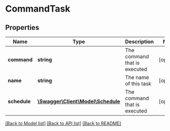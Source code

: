 # CommandTask

## Properties
Name | Type | Description | Notes
------------ | ------------- | ------------- | -------------
**command** | **string** | The command that is executed | [optional] 
**name** | **string** | The name of this task | [optional] 
**schedule** | [**\Swagger\Client\Model\Schedule**](Schedule.md) | The command that is executed | [optional] 

[[Back to Model list]](../README.md#documentation-for-models) [[Back to API list]](../README.md#documentation-for-api-endpoints) [[Back to README]](../README.md)


